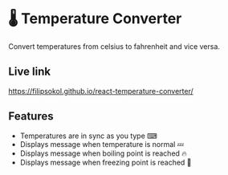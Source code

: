 # 🌡 Temperature Converter
Convert temperatures from celsius to fahrenheit and vice versa.

## Live link

https://filipsokol.github.io/react-temperature-converter/

## Features
* Temperatures are in sync as you type ⌨
* Displays message when temperature is normal 💤
* Displays message when boiling point is reached 🔥
* Displays message when freezing point is reached 🥶